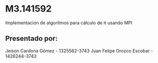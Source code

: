 # M3.141592
Implementacion de algoritmos para cálculo de π usando MPI 

## Presentado por:
Jeison Cardona Gómez - 1325562-3743
Juan Felipe Orozco Escobar - 1426244-3743
